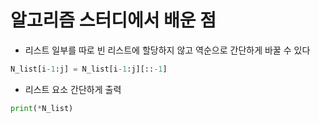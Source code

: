# 알고리즘 스터디에서 배운 점
- 리스트 일부를 따로 빈 리스트에 할당하지 않고 역순으로 간단하게 바꿀 수 있다
```python
N_list[i-1:j] = N_list[i-1:j][::-1]
```
- 리스트 요소 간단하게 출력
```python
print(*N_list)
```
